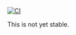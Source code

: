 [![CI](https://github.com/greghendershott/vestige/workflows/CI/badge.svg)](https://github.com/greghendershott/vestige/actions)

This is not yet stable.
